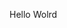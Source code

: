 Hello Wolrd


















































































































































































































































































































































































































































































































































































































































































































































































































































































































































































































































































































































































































































































































































































































































































































































































































































































































































































































































































































































































































































































































































































































































































































































































































































































































































